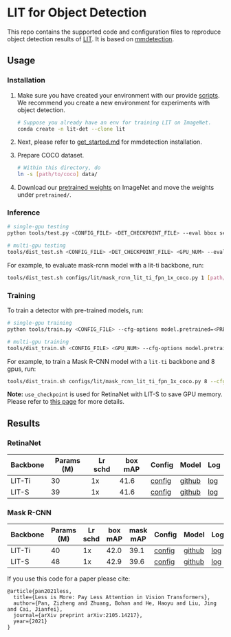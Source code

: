 # LIT for Object Detection

This repo contains the supported code and configuration files to reproduce object detection results of [LIT](https://arxiv.org/abs/2105.14217). It is based on [mmdetection](https://github.com/open-mmlab/mmdetection).



## Usage

### Installation
1. Make sure you have created your environment with our provide [scripts](). We recommend you create a new environment for experiments with object detection.

   ```bash
   # Suppose you already have an env for training LIT on ImageNet.
   conda create -n lit-det --clone lit
   ```

2. Next, please refer to [get_started.md](https://github.com/open-mmlab/mmdetection/blob/master/docs/get_started.md) for mmdetection installation. 

3. Prepare COCO dataset.

   ```bash
   # Within this directory, do
   ln -s [path/to/coco] data/
   ```

4. Download our [pretrained weights]() on ImageNet and move the weights under `pretrained/`.



### Inference
```bash
# single-gpu testing
python tools/test.py <CONFIG_FILE> <DET_CHECKPOINT_FILE> --eval bbox segm

# multi-gpu testing
tools/dist_test.sh <CONFIG_FILE> <DET_CHECKPOINT_FILE> <GPU_NUM> --eval bbox segm
```

For example, to evaluate mask-rcnn model with a lit-ti backbone, run:

```bash
tools/dist_test.sh configs/lit/mask_rcnn_lit_ti_fpn_1x_coco.py 1 [path/to/checkpoint] --eval bbox segm
```



### Training

To train a detector with pre-trained models, run:
```bash
# single-gpu training
python tools/train.py <CONFIG_FILE> --cfg-options model.pretrained=<PRETRAIN_MODEL> [model.backbone.use_checkpoint=True] [other optional arguments]

# multi-gpu training
tools/dist_train.sh <CONFIG_FILE> <GPU_NUM> --cfg-options model.pretrained=<PRETRAIN_MODEL> [model.backbone.use_checkpoint=True] [other optional arguments] 
```
For example, to train a Mask R-CNN model with a `lit-ti` backbone and 8 gpus, run:
```bash
tools/dist_train.sh configs/lit/mask_rcnn_lit_ti_fpn_1x_coco.py 8 --cfg-options model.pretrained=<PRETRAIN_MODEL> 
```

**Note:** `use_checkpoint` is used for RetinaNet with LIT-S to save GPU memory. Please refer to [this page](https://pytorch.org/docs/stable/checkpoint.html) for more details.



## Results

### RetinaNet

| Backbone | Params (M) | Lr schd | box mAP | Config                                                       | Model                                                        | Log                                                          |
| -------- | ---------- | ------- | ------- | ------------------------------------------------------------ | ------------------------------------------------------------ | ------------------------------------------------------------ |
| LIT-Ti   | 30         | 1x      | 41.6    | [config](https://github.com/MonashAI/LIT/blob/main/detection/configs/lit/retinanet_lit_ti_fpn_1x_coco.py) | [github](https://github.com/MonashAI/LIT/releases/download/v2.0/retina_lit_ti.pth) | [log](https://github.com/MonashAI/LIT/releases/download/v2.0/retina_lit_ti.json) |
| LIT-S    | 39         | 1x      | 41.6    | [config](https://github.com/MonashAI/LIT/blob/main/detection/configs/lit/retinanet_lit_s_fpn_1x_coco.py) | [github](https://github.com/MonashAI/LIT/releases/download/v2.0/retina_lit_s.pth) | [log](https://github.com/MonashAI/LIT/releases/download/v2.0/retina_lit_s.json) |


### Mask R-CNN

| Backbone | Params (M) | Lr schd | box mAP | mask mAP | Config                                                       | Model                                                        | Log                                                          |
| -------- | ---------- | ------- | ------- | -------- | ------------------------------------------------------------ | ------------------------------------------------------------ | ------------------------------------------------------------ |
| LIT-Ti   | 40         | 1x      | 42.0    | 39.1     | [config](https://github.com/MonashAI/LIT/blob/main/detection/configs/lit/mask_rcnn_lit_ti_fpn_1x_coco.py) | [github](https://github.com/MonashAI/LIT/releases/download/v2.0/mask_rcnn_lit_ti.pth) | [log](https://github.com/MonashAI/LIT/releases/download/v2.0/mask_rcnn_lit_ti.json) |
| LIT-S    | 48         | 1x      | 42.9    | 39.6     | [config](https://github.com/MonashAI/LIT/blob/main/detection/configs/lit/mask_rcnn_lit_s_fpn_1x_coco.py) | [github](https://github.com/MonashAI/LIT/releases/download/v2.0/mask_rcnn_lit_s.pth) | [log](https://github.com/MonashAI/LIT/releases/download/v2.0/mask_rcnn_lit_s.json) |



If you use this code for a paper please cite:

```
@article{pan2021less,
  title={Less is More: Pay Less Attention in Vision Transformers},
  author={Pan, Zizheng and Zhuang, Bohan and He, Haoyu and Liu, Jing and Cai, Jianfei},
  journal={arXiv preprint arXiv:2105.14217},
  year={2021}
}
```

